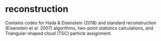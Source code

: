 # reconstruction
Contains codes for Hada & Eisenstein (2018) and standard reconstruction (Eisenstein et al. 2007) algorithms, two-point statistics calculations, and Triangular-shaped cloud (TSC) particle assignment.
